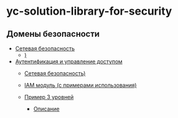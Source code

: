 # yc-solution-library-for-security

## Домены безопасности
- [Сетевая безопасность](#па)
  - [)]()
- [Аутентификация и управление доступом](#па)
  - [Сетевая безопасность)]()
  - [IAM модуль (с примерами использования)](https://github.com/yandex-cloud/yc-solution-library-for-security/tree/master/auth_and_access/iam#identity-and-access-management-iam-terraform-module-for-yandexcloud)





  - [Пример 3 уровней](#развертывание-с-помощью-terraform)
      - [Описание](#описание)

